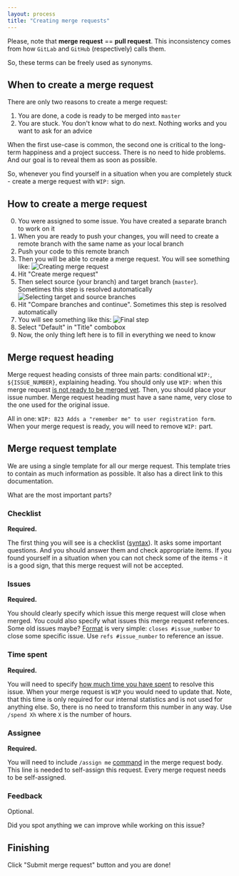 ```yaml
---
layout: process
title: "Creating merge requests"
---
```


Please, note that **merge request** == **pull request**.
This inconsistency comes from how `GitLab` and `GitHub` (respectively) calls them.

So, these terms can be freely used as synonyms.


## When to create a merge request

There are only two reasons to create a merge request:
1. You are done, a code is ready to be merged into `master`
2. You are stuck. You don't know what to do next. Nothing works and you want to ask for an advice

When the first use-case is common, the second one is critical to the long-term happiness and a project success.
There is no need to hide problems. And our goal is to reveal them as soon as possible.

So, whenever you find yourself in a situation when you are completely stuck - create a merge request with `WIP:` sign.


## How to create a merge request

0. You were assigned to some issue. You have created a separate branch to work on it
1. When you are ready to push your changes, you will need to create a remote branch with the same name as your local branch
2. Push your code to this remote branch
3. Then you will be able to create a merge request. You will see something like:
   ![Creating merge request](https://i.imgur.com/rm3TjVM.png)
4. Hit "Create merge request"
5. Then select source (your branch) and target branch (`master`). Sometimes this step is resolved automatically
   ![Selecting target and source branches](https://i.imgur.com/AQqesUs.png)
6. Hit "Compare branches and continue". Sometimes this step is resolved automatically
7. You will see something like this:
   ![Final step](https://i.imgur.com/Wz9vEHK.png)
8. Select "Default" in "Title" combobox
9. Now, the only thing left here is to fill in everything we need to know


## Merge request heading

Merge request heading consists of three main parts: conditional `WIP:`, `${ISSUE_NUMBER}`, explaining heading.
You should only use `WIP:` when this merge request [is not ready to be merged yet](/meta/rsdp/creating-merge-requests#when-to-create-a-merge-request).
Then, you should place your issue number.
Merge request heading must have a sane name, very close to the one used for the original issue.

All in one: `WIP: 823 Adds a "remember me" to user registration form`.
When your merge request is ready, you will need to remove `WIP:` part.


## Merge request template

We are using a single template for all our merge request.
This template tries to contain as much information as possible.
It also has a direct link to this documentation.

What are the most important parts?

### Checklist

**Required.**

The first thing you will see is a checklist ([syntax](https://github.com/blog/1825-task-lists-in-all-markdown-documents)).
It asks some important questions.
And you should answer them and check appropriate items.
If you found yourself in a situation when you can not check some of the items - it is a good sign, that this merge request will not be accepted.

### Issues

**Required.**

You should clearly specify which issue this merge request will close when merged.
You could also specify what issues this merge request references. Some old issues maybe?
[Format](https://docs.gitlab.com/ee/user/project/issues/closing_issues.html#via-merge-request) is very simple: `closes #issue_number` to close some specific issue. Use `refs #issue_number` to reference an issue.

### Time spent

**Required.**

You will need to specify [how much time you have spent](https://docs.gitlab.com/ee/workflow/time_tracking.html) to resolve this issue.
When your merge request is `WIP` you would need to update that.
Note, that this time is only required for our internal statistics and is not used for anything else.
So, there is no need to transform this number in any way.
Use `/spend Xh` where `X` is the number of hours.

### Assignee

**Required.**

You will need to include `/assign me` [command](https://docs.gitlab.com/ee/user/project/quick_actions.html) in the merge request body.
This line is needed to self-assign this request. Every merge request needs to be self-assigned.

### Feedback

Optional.

Did you spot anything we can improve while working on this issue?


## Finishing

Click "Submit merge request" button and you are done!
